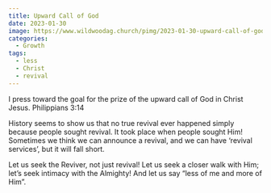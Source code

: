 ```yaml
---
title: Upward Call of God
date: 2023-01-30
image: https://www.wildwoodag.church/pimg/2023-01-30-upward-call-of-god.png
categories:
  - Growth
tags:
  - less
  - Christ
  - revival
---
```


I press toward the goal for the prize of the upward call of God in Christ Jesus.  Philippians 3:14

History seems to show us that no true revival ever happened simply because people sought revival. It took place when people sought Him! Sometimes we think we can announce a revival, and we can have ‘revival services’, but it will fall short.

Let us seek the Reviver, not just revival! Let us seek a closer walk with Him; let’s seek intimacy with the Almighty! And let us say “less of me and more of Him”.





